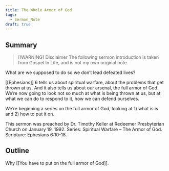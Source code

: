 ```yaml
---
title: The Whole Armor of God
tags:
  - Sermon_Note
draft: true
---
```


## Summary

> [!WARNING] Disclaimer
> The following sermon introduction is taken from Gospel In Life, and is not my own original note. 

What are we supposed to do so we don’t lead defeated lives?

[[Ephesians]] 6 tells us about spiritual warfare, about the problems that get thrown at us. And it also tells us about our arsenal, the full armor of God. We’re now going to look not so much at what is being thrown at us, but at what we can do to respond to it, how we can defend ourselves. 

We’re beginning a series on the full armor of God, looking at 1) what is is and 2) how to put it on.

This sermon was preached by Dr. Timothy Keller at Redeemer Presbyterian Church on January 19, 1992. Series: Spiritual Warfare – The Armor of God. Scripture: Ephesians 6:10-18.

## Outline

Why [[You have to put on the full armor of God]].